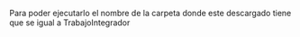 Para poder ejecutarlo el nombre de la carpeta donde este descargado tiene que se igual a TrabajoIntegrador
